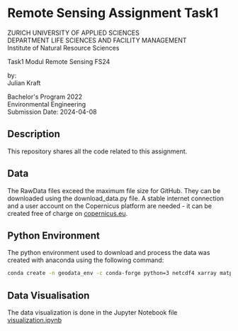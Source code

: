 # Remote Sensing Assignment Task1

ZURICH UNIVERSITY OF APPLIED SCIENCES <br>
DEPARTMENT LIFE SCIENCES AND FACILITY MANAGEMENT <br>
Institute of Natural Resource Sciences

Task1 Modul Remote Sensing FS24

by: <br>
Julian Kraft

Bachelor's Program 2022  
Environmental Engineering  
Submission Date: 2024-04-08

## Description
This repository shares all the code related to this assignment.

## Data
The RawData files exceed the maximum file size for GitHub. They can be downloaded using the download_data.py file. A stable internet connection and a user account on the Copernicus platform are needed - it can be created free of charge on [copernicus.eu](https://openeo.dataspace.copernicus.eu/).

## Python Environment
The python environment used to download and process the data was created with anaconda using the following command:
```bash
conda create -n geodata_env -c conda-forge python=3 netcdf4 xarray matplotlib numpy dask rasterio rioxarray geopandas pandas cartopy tqdm openeo jupyterlab 
```

## Data Visualisation
The data visualization is done in the Jupyter Notebook file [visualization.ipynb](https://github.com/juliankraft/RemoteSensing_Task01/blob/main/visualization.ipynb)